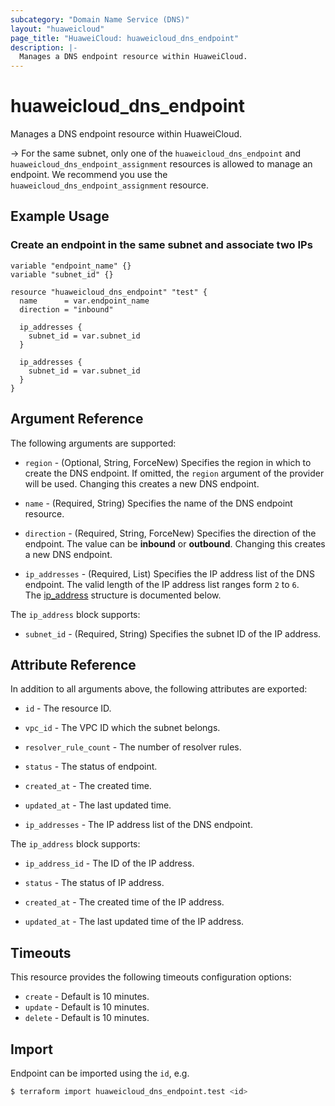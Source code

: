 ```yaml
---
subcategory: "Domain Name Service (DNS)"
layout: "huaweicloud"
page_title: "HuaweiCloud: huaweicloud_dns_endpoint"
description: |-
  Manages a DNS endpoint resource within HuaweiCloud.
---
```


# huaweicloud_dns_endpoint

Manages a DNS endpoint resource within HuaweiCloud.

-> For the same subnet, only one of the `huaweicloud_dns_endpoint` and `huaweicloud_dns_endpoint_assignment` resources
   is allowed to manage an endpoint. We recommend you use the `huaweicloud_dns_endpoint_assignment` resource.

## Example Usage

### Create an endpoint in the same subnet and associate two IPs

```hcl
variable "endpoint_name" {}
variable "subnet_id" {}

resource "huaweicloud_dns_endpoint" "test" {
  name      = var.endpoint_name
  direction = "inbound"

  ip_addresses {
    subnet_id = var.subnet_id
  }

  ip_addresses {
    subnet_id = var.subnet_id
  }
}
```

## Argument Reference

The following arguments are supported:

* `region` - (Optional, String, ForceNew) Specifies the region in which to create the DNS endpoint. If omitted,
  the `region` argument of the provider will be used. Changing this creates a new DNS endpoint.

* `name` - (Required, String) Specifies the name of the DNS endpoint resource.

* `direction` - (Required, String, ForceNew) Specifies the direction of the endpoint. The value can be **inbound** or **outbound**.
  Changing this creates a new DNS endpoint.

* `ip_addresses` - (Required, List) Specifies the IP address list of the DNS endpoint.
  The valid length of the IP address list ranges form `2` to `6`.  
  The [ip_address](#Address) structure is documented below.

<a name="Address"></a>
The `ip_address` block supports:

* `subnet_id` - (Required, String) Specifies the subnet ID of the IP address.

## Attribute Reference

In addition to all arguments above, the following attributes are exported:

* `id` - The resource ID.

* `vpc_id` - The VPC ID which the subnet belongs.

* `resolver_rule_count` - The number of resolver rules.

* `status` - The status of endpoint.

* `created_at` - The created time.

* `updated_at` - The last updated time.

* `ip_addresses` - The IP address list of the DNS endpoint.

The `ip_address` block supports:

* `ip_address_id` - The ID of the IP address.

* `status` - The status of IP address.

* `created_at` - The created time of the IP address.

* `updated_at` - The last updated time of the IP address.

## Timeouts

This resource provides the following timeouts configuration options:

* `create` - Default is 10 minutes.
* `update` - Default is 10 minutes.
* `delete` - Default is 10 minutes.

## Import

Endpoint can be imported using the `id`, e.g.

```bash
$ terraform import huaweicloud_dns_endpoint.test <id>
```
